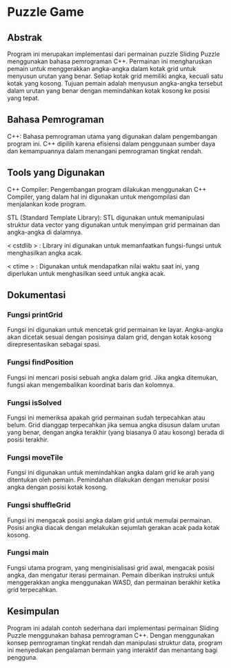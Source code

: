 # Puzzle Game 

## Abstrak

Program ini merupakan implementasi dari permainan puzzle Sliding Puzzle menggunakan bahasa pemrograman C++. Permainan ini mengharuskan pemain untuk menggerakkan angka-angka dalam kotak grid untuk menyusun urutan yang benar. Setiap kotak grid memiliki angka, kecuali satu kotak yang kosong. Tujuan pemain adalah menyusun angka-angka tersebut dalam urutan yang benar dengan memindahkan kotak kosong ke posisi yang tepat.

## Bahasa Pemrograman
C++: Bahasa pemrograman utama yang digunakan dalam pengembangan program ini. C++ dipilih karena efisiensi dalam penggunaan sumber daya dan kemampuannya dalam menangani pemrograman tingkat rendah.

## Tools yang Digunakan

C++ Compiler: Pengembangan program dilakukan menggunakan C++ Compiler, yang dalam hal ini digunakan untuk mengompilasi dan menjalankan kode program.

STL (Standard Template Library): STL digunakan untuk memanipulasi struktur data vector yang digunakan untuk menyimpan grid permainan dan angka-angka di dalamnya.

< cstdlib > : Library ini digunakan untuk memanfaatkan fungsi-fungsi untuk menghasilkan angka acak.

 < ctime > : Digunakan untuk mendapatkan nilai waktu saat ini, yang diperlukan untuk menghasilkan seed untuk angka acak.

## Dokumentasi
### Fungsi printGrid
Fungsi ini digunakan untuk mencetak grid permainan ke layar. Angka-angka akan dicetak sesuai dengan posisinya dalam grid, dengan kotak kosong direpresentasikan sebagai spasi.

### Fungsi findPosition
Fungsi ini mencari posisi sebuah angka dalam grid. Jika angka ditemukan, fungsi akan mengembalikan koordinat baris dan kolomnya.

### Fungsi isSolved
Fungsi ini memeriksa apakah grid permainan sudah terpecahkan atau belum. Grid dianggap terpecahkan jika semua angka disusun dalam urutan yang benar, dengan angka terakhir (yang biasanya 0 atau kosong) berada di posisi terakhir.

### Fungsi moveTile
Fungsi ini digunakan untuk memindahkan angka dalam grid ke arah yang ditentukan oleh pemain. Pemindahan dilakukan dengan menukar posisi angka dengan posisi kotak kosong.

### Fungsi shuffleGrid
Fungsi ini mengacak posisi angka dalam grid untuk memulai permainan. Posisi angka diacak dengan melakukan sejumlah gerakan acak pada kotak kosong.

### Fungsi main
Fungsi utama program, yang menginisialisasi grid awal, mengacak posisi angka, dan mengatur iterasi permainan. Pemain diberikan instruksi untuk menggerakkan angka menggunakan WASD, dan permainan berakhir ketika grid terpecahkan.

## Kesimpulan
Program ini adalah contoh sederhana dari implementasi permainan Sliding Puzzle menggunakan bahasa pemrograman C++. Dengan menggunakan konsep pemrograman tingkat rendah dan manipulasi struktur data, program ini menyediakan pengalaman bermain yang interaktif dan menantang bagi pengguna.
